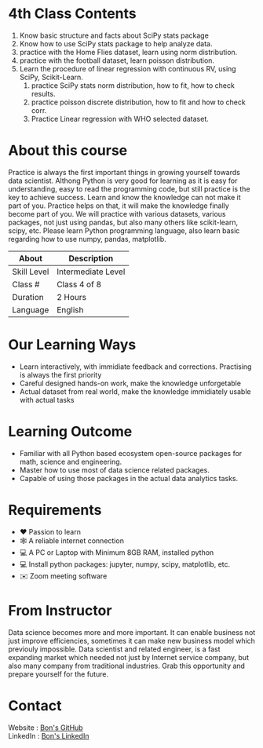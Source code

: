 # 4th Class Contents

1. Know basic structure and facts about SciPy stats package
2. Know how to use SciPy stats package to help analyze data.
3. practice with the Home Flies dataset, learn using norm distribution.
4. practice with the football dataset, learn poisson distribution. 
5. Learn the procedure of linear regression with continuous RV, using SciPy, Scikit-Learn. 
    1. practice SciPy stats norm distribution, how to fit, how to check results.
    2. practice poisson discrete distribution, how to fit and how to check corr.
    3. Practice Linear regression with WHO selected dataset.


# About this course

Practice is always the first important things in growing yourself towards data scientist. Althong Python is very good for learning as it is easy for understanding, easy to read the programming code, but still practice is the key to achieve success.
Learn and know the knowledge can not make it part of you. Practice helps on that, it will make the knowledge finally become part of you.
We will practice with various datasets, various packages, not just using pandas, but also many others like scikit-learn, scipy, etc.
Please learn Python programming language, also learn basic regarding how to use numpy, pandas, matplotlib.


| About	     | Description         |
|------------|---------------------|
|Skill Level | Intermediate Level  |
|Class #     | Class 4 of 8        |
|Duration	 | 2 Hours             |
|Language	 | English             |


# Our Learning Ways

- Learn interactively, with immidiate feedback and corrections. Practising is always the first priority
- Careful designed hands-on work, make the knowledge unforgetable
- Actual dataset from real world, make the knowledge immidiately usable with actual tasks

# Learning Outcome

- Familiar with all Python based ecosystem open-source packages for math, science and engineering.
- Master how to use most of data science related packages.
- Capable of using those packages in the actual data analytics tasks.

# Requirements

- ❤️ Passion to learn
- 🕸️ A reliable internet connection
- 💻 A PC or Laptop with Minimum 8GB RAM, installed python
- 💻 Install python packages: jupyter, numpy, scipy, matplotlib, etc.
- ✉️ Zoom meeting software

# From Instructor

Data science becomes more and more important. It can enable business not just improve efficiencies, sometimes it can make new business model which previouly impossible. Data scientist and related engineer, is a fast expanding market which needed not just by Internet service company, but also many company from traditional industries.
Grab this opportunity and prepare yourself for the future.

# Contact

Website : [Bon's GitHub](https://github.com/bon-netizen/)  
LinkedIn : [Bon's LinkedIn](https://www.linkedin.com/in/bon-lee-699a8a213/)  
